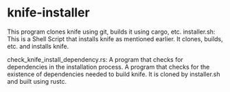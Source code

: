 # knife-installer
This program clones knife using git, builds it using cargo, etc.
installer.sh:
This is a Shell Script that installs knife as mentioned earlier.
It clones, builds, etc. and installs knife.

check_knife_install_dependency.rs: A program that checks for dependencies in the installation process.
A program that checks for the existence of dependencies needed to build knife.
It is cloned by installer.sh and built using rustc.

